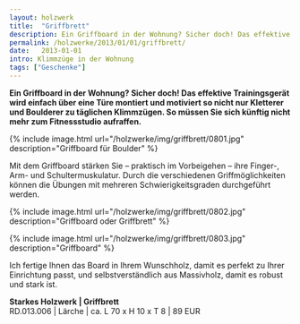```yaml
---
layout: holzwerk
title:  "Griffbrett"
description: Ein Griffboard in der Wohnung? Sicher doch! Das effektive Trainingsgerät von RUPPERTdesign kann einfach über einer Türe angebracht werden.
permalink: /holzwerke/2013/01/01/griffbrett/
date:   2013-01-01
intro: Klimmzüge in der Wohnung
tags: ["Geschenke"]
---
```


**Ein Griffboard in der Wohnung? Sicher doch! 
Das effektive Trainingsgerät wird einfach über eine Türe montiert und motiviert so nicht nur Kletterer und Boulderer zu täglichen Klimmzügen. 
So müssen Sie sich künftig nicht mehr zum Fitnessstudio aufraffen.**

{% include image.html url="/holzwerke/img/griffbrett/0801.jpg" description="Griffboard für Boulder" %}
 
Mit dem Griffboard stärken Sie – praktisch im Vorbeigehen – ihre Finger-, 
Arm- und Schultermuskulatur. 
Durch die verschiedenen Griffmöglichkeiten können die Übungen mit mehreren Schwierigkeitsgraden durchgeführt werden.   

{% include image.html url="/holzwerke/img/griffbrett/0802.jpg" description="Griffboard oder Griffbrett" %}
 
{% include image.html url="/holzwerke/img/griffbrett/0803.jpg" description="Griffboard" %}

Ich fertige Ihnen das Board in Ihrem Wunschholz, 
damit es perfekt zu Ihrer Einrichtung passt, und selbstverständlich aus Massivholz, 
damit es robust und stark ist.  

**Starkes Holzwerk \| Griffbrett**    
RD.013.006  \| 	Lärche \| ca. L 70 x H 10 x T 8 \| 89 EUR
